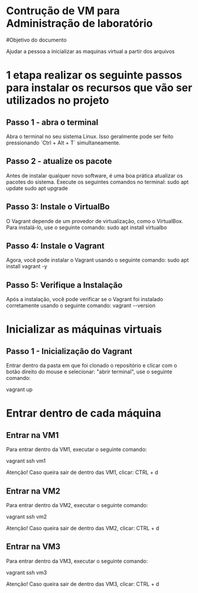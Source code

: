 # Contrução de VM para Administração de laboratório

#Objetivo do documento
<p>Ajudar a pessoa a inicializar as maquinas virtual a partir dos arquivos<p>

# 1 etapa realizar os seguinte passos para instalar os recursos que vão ser utilizados no projeto
## Passo 1 - abra o terminal
<p>Abra o terminal no seu sistema Linux. 
Isso geralmente pode ser feito pressionando `Ctrl + Alt + T` simultaneamente.</p>

## Passo 2 - atualize os pacote
<p>Antes de instalar qualquer novo software, é uma boa prática atualizar os pacotes do sistema. Execute os seguintes comandos no terminal:
sudo apt update
sudo apt upgrade</p>

## Passo 3: Instale o VirtualBo
<p>O Vagrant depende de um provedor de virtualização, como o VirtualBox. Para instalá-lo, use o seguinte comando:
sudo apt install virtualbo
</p>

## Passo 4: Instale o Vagrant
<p>Agora, você pode instalar o Vagrant usando o seguinte comando:
sudo apt install vagrant -y
</p>

## Passo 5: Verifique a Instalação
<p>Após a instalação, você pode verificar se o Vagrant foi instalado corretamente usando o seguinte comando:
vagrant --version 
</p>

# Inicializar as máquinas virtuais
## Passo 1 - Inicialização do Vagrant
<p>Entrar dentro da pasta em que foi clonado o repositório e clicar com o botão direito do mouse e selecionar: "abrir terminal", use o seguinte comando:</p>
<p>vagrant up</p>

# Entrar dentro de cada máquina
## Entrar na VM1
<p>Para entrar dentro da VM1, executar o seguinte comando:</p>
<p>vagrant ssh vm1</p>
<p>Atenção! Caso queira sair de dentro das VM1, clicar: CTRL + d</p>

## Entrar na VM2
<p>Para entrar dentro da VM2, executar o seguinte comando:</p>
<p>vagrant ssh vm2</p>
<p>Atenção! Caso queira sair de dentro das VM2, clicar: CTRL + d</p>

## Entrar na VM3
<p>Para entrar dentro da VM3, executar o seguinte comando:</p>
<p>vagrant ssh vm3</p>
<p>Atenção! Caso queira sair de dentro das VM3, clicar: CTRL + d</p>

